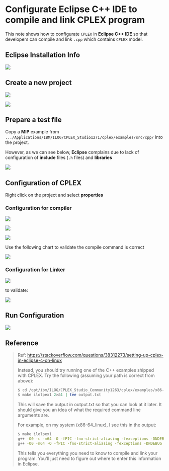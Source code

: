 # Configurate Eclipse C++ IDE to compile and link CPLEX program

This note shows how to configurate `CPLEX` in **Eclipse C++ IDE** so that developers can compile and link `.cpp` which contains `CPLEX` model.

## Eclipse Installation Info

![](/cplex/img/config_cplex_in_eclipse_cpp_2018-09-10-21-20-37.png)

## Create a new project 

![](/cplex/img/config_cplex_in_eclipse_cpp_2018-09-10-21-21-45.png)

![](/cplex/img/config_cplex_in_eclipse_cpp_2018-09-10-21-23-01.png)

## Prepare a test file 

Copy a **MIP** example from 
`.../Applications/IBM/ILOG/CPLEX_Studio1271/cplex/examples/src/cpp/`
into the project. 

However, as we can see below, **Eclipse** complains due to lack of configuration of **include** files (`.h` files) and **libraries**

![](/cplex/img/config_cplex_in_eclipse_cpp_2018-09-10-21-26-27.png)

## Configuration of CPLEX

Right click on the project and select **properties**

### Configuration for compiler

![](/cplex/img/config_cplex_in_eclipse_cpp_2018-09-10-21-35-03.png)

![](/cplex/img/config_cplex_in_eclipse_cpp_2018-09-10-21-36-22.png)

![](/cplex/img/config_cplex_in_eclipse_cpp_2018-09-10-21-37-35.png)

Use the following chart to validate the compile command is correct

![](/cplex/img/config_cplex_in_eclipse_cpp_2018-09-10-21-39-16.png)


### Configuration for Linker

![](/cplex/img/config_cplex_in_eclipse_cpp_2018-09-10-21-42-01.png)

to validate:

![](/cplex/img/config_cplex_in_eclipse_cpp_2018-09-10-21-43-26.png)

## Run Configuration

![](/cplex/img/config_cplex_in_eclipse_cpp_2018-09-10-21-53-58.png)

## Reference 
> Ref: <https://stackoverflow.com/questions/38312273/setting-up-cplex-in-eclipse-c-on-linux>
> 
> Instead, you should try running one of the C++ examples shipped with CPLEX. Try the following (assuming your path is correct from above):
> 
> ```bash
> $ cd /opt/ibm/ILOG/CPLEX_Studio_Community1263/cplex/examples/x86-64_linux/static_pic
> $ make ilolpex1 2>&1 | tee output.txt
> ```
> This will save the output in output.txt so that you can look at it later. It should give you an idea of what the required command line arguments are.
> 
> For example, on my system (x86-64_linux), I see this in the output:
> ```bash
> $ make ilolpex1
> g++ -O0 -c -m64 -O -fPIC -fno-strict-aliasing -fexceptions -DNDEBUG -DIL_STD -I../../../include -I../../../../concert/include  ../../../examples/src/cpp/ilolpex1.cpp -o ilolpex1.o
> g++ -O0 -m64 -O -fPIC -fno-strict-aliasing -fexceptions -DNDEBUG -DIL_STD -I../../../include -I../../../../concert/include  -L../../../lib/x86-64_linux/static_pic -L../../../../concert/lib/x86-64_linux/static_pic -o ilolpex1 ilolpex1.o -lconcert -lilocplex -lcplex -lm -lpthread
>```
> This tells you everything you need to know to compile and link your program. You'll just need to figure out where to enter this information in Eclipse.